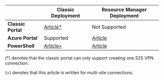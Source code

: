 |  | **Classic Deployment**  | **Resource Manager Deployment** |
|----------------------------------------|--------------|----------------------|
| **Classic Portal**                     |[Article*](/documentation/articles/vpn-gateway-site-to-site-create/) |  Not Supported |
| **Azure Portal**                       | Supported               | [Article](/documentation/articles/vpn-gateway-howto-site-to-site-resource-manager-portal/)|
| **PowerShell**               |[Article+](..articles/vpn-gateway/vpn-gateway-multi-site.md)          | [Article](..articles/vpn-gateway/vpn-gateway-create-site-to-site-rm-powershell.md)| 

(*) denotes that the classic portal can only support creating one S2S VPN connection.

(+) denotes that this article is written for multi-site connections.
